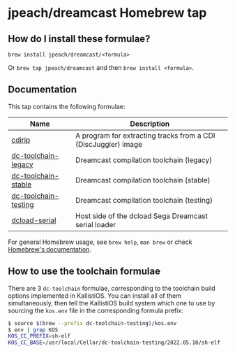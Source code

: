 # jpeach/dreamcast Homebrew tap

## How do I install these formulae?

`brew install jpeach/dreamcast/<formula>`

Or `brew tap jpeach/dreamcast` and then `brew install <formula>`.

## Documentation

This tap contains the following formulae:

| Name | Description |
| --- | --- |
| [cdirip](./Formula/cdirip.rb) | A program for extracting tracks from a CDI (DiscJuggler) image |
| [dc-toolchain-legacy](./Formula/dc-toolchain-legacy.rb) | Dreamcast compilation toolchain (legacy) |
| [dc-toolchain-stable](./Formula/dc-toolchain-stable.rb) | Dreamcast compilation toolchain (stable) |
| [dc-toolchain-testing](./Formula/dc-toolchain-testing.rb) | Dreamcast compilation toolchain (testing) |
| [dcload-serial](./Formula/dcload-serial.rb) | Host side of the dcload Sega Dreamcast serial loader |

For general Homebrew usage, see `brew help`, `man brew` or check [Homebrew's documentation](https://docs.brew.sh).

## How to use the toolchain formulae

There are 3 `dc-toolchain` formulae, corresponding to the toolchain
build options implemented in KallistiOS. You can install all of them
simultaneously, then tell the KallistiOS build system which one to use
by sourcing the `kos.env` file in the corresponding formula prefix:

```bash
$ source $(brew --prefix dc-toolchain-testing)/kos.env
$ env | grep KOS
KOS_CC_PREFIX=sh-elf
KOS_CC_BASE=/usr/local/Cellar/dc-toolchain-testing/2022.05.10/sh-elf
```

